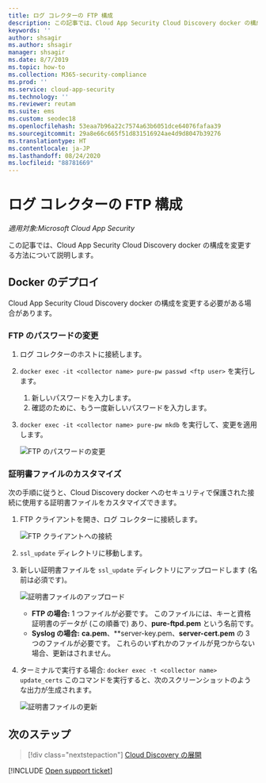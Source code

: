 ```yaml
---
title: ログ コレクターの FTP 構成
description: この記事では、Cloud App Security Cloud Discovery docker の構成を変更する手順について説明します。
keywords: ''
author: shsagir
ms.author: shsagir
manager: shsagir
ms.date: 8/7/2019
ms.topic: how-to
ms.collection: M365-security-compliance
ms.prod: ''
ms.service: cloud-app-security
ms.technology: ''
ms.reviewer: reutam
ms.suite: ems
ms.custom: seodec18
ms.openlocfilehash: 53eaa7b96a22c7574a63b6051dce64076fafaa39
ms.sourcegitcommit: 29a8e66c665f51d831516924ae4d9d8047b39276
ms.translationtype: HT
ms.contentlocale: ja-JP
ms.lasthandoff: 08/24/2020
ms.locfileid: "88781669"
---
```

# <a name="log-collector-ftp-configuration"></a>ログ コレクターの FTP 構成

*適用対象:Microsoft Cloud App Security*

この記事では、Cloud App Security Cloud Discovery docker の構成を変更する方法について説明します。

## <a name="docker-deployment"></a>Docker のデプロイ

Cloud App Security Cloud Discovery docker の構成を変更する必要がある場合があります。

### <a name="changing-the-ftp-password"></a>FTP のパスワードの変更

1. ログ コレクターのホストに接続します。

2. `docker exec -it <collector name> pure-pw passwd <ftp user>` を実行します。

    1. 新しいパスワードを入力します。
    2. 確認のために、もう一度新しいパスワードを入力します。

3. `docker exec -it <collector name> pure-pw mkdb` を実行して、変更を適用します。

    ![FTP のパスワードの変更](media/ftp-connect.png)

### <a name="customize-certificate-files"></a>証明書ファイルのカスタマイズ

次の手順に従うと、Cloud Discovery docker へのセキュリティで保護された接続に使用する証明書ファイルをカスタマイズできます。

1. FTP クライアントを開き、ログ コレクターに接続します。

    ![FTP クライアントへの接続](media/ftp-connect.png)

2. `ssl_update` ディレクトリに移動します。
3. 新しい証明書ファイルを `ssl_update` ディレクトリにアップロードします (名前は必須です)。

    ![証明書ファイルのアップロード](media/new-certs.png)

    - **FTP の場合:** 1 つファイルが必要です。 このファイルには、キーと資格証明書のデータが (この順番で) あり、**pure-ftpd.pem** という名前です。
    - **Syslog の場合:** **ca.pem**、**server-key.pem、**server-cert.pem** の 3 つのファイルが必要です。 これらのいずれかのファイルが見つからない場合、更新はされません。

4. ターミナルで実行する場合: `docker exec -t <collector name> update_certs` このコマンドを実行すると、次のスクリーンショットのような出力が生成されます。

    ![証明書ファイルの更新](media/update-certs.png)

## <a name="next-steps"></a>次のステップ

> [!div class="nextstepaction"]
> [Cloud Discovery の展開](set-up-cloud-discovery.md)

[!INCLUDE [Open support ticket](includes/support.md)]
